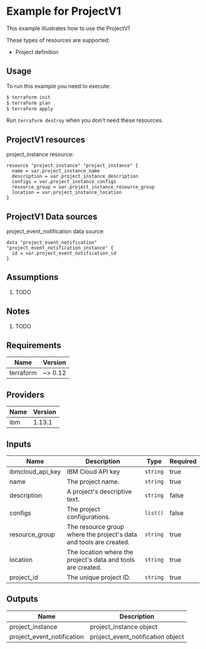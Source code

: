 # Example for ProjectV1

This example illustrates how to use the ProjectV1

These types of resources are supported:

* Project definition

## Usage

To run this example you need to execute:

```bash
$ terraform init
$ terraform plan
$ terraform apply
```

Run `terraform destroy` when you don't need these resources.


## ProjectV1 resources

project_instance resource:

```hcl
resource "project_instance" "project_instance" {
  name = var.project_instance_name
  description = var.project_instance_description
  configs = var.project_instance_configs
  resource_group = var.project_instance_resource_group
  location = var.project_instance_location
}
```

## ProjectV1 Data sources

project_event_notification data source:

```hcl
data "project_event_notification" "project_event_notification_instance" {
  id = var.project_event_notification_id
}
```

## Assumptions

1. TODO

## Notes

1. TODO

## Requirements

| Name | Version |
|------|---------|
| terraform | ~> 0.12 |

## Providers

| Name | Version |
|------|---------|
| ibm | 1.13.1 |

## Inputs

| Name | Description | Type | Required |
|------|-------------|------|---------|
| ibmcloud\_api\_key | IBM Cloud API key | `string` | true |
| name | The project name. | `string` | true |
| description | A project's descriptive text. | `string` | false |
| configs | The project configurations. | `list()` | false |
| resource_group | The resource group where the project's data and tools are created. | `string` | true |
| location | The location where the project's data and tools are created. | `string` | true |
| project_id | The unique project ID. | `string` | true |

## Outputs

| Name | Description |
|------|-------------|
| project_instance | project_instance object |
| project_event_notification | project_event_notification object |
